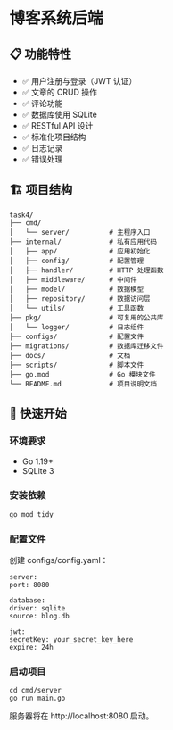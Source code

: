 # 博客系统后端
## 📋 功能特性

- ✅ 用户注册与登录（JWT 认证）
- ✅ 文章的 CRUD 操作
- ✅ 评论功能
- ✅ 数据库使用 SQLite
- ✅ RESTful API 设计
- ✅ 标准化项目结构
- ✅ 日志记录
- ✅ 错误处理

## 🏗️ 项目结构
```text
task4/
├── cmd/
│   └── server/          # 主程序入口
├── internal/            # 私有应用代码
│   ├── app/             # 应用初始化
│   ├── config/          # 配置管理
│   ├── handler/         # HTTP 处理函数
│   ├── middleware/      # 中间件
│   ├── model/           # 数据模型
│   ├── repository/      # 数据访问层
│   └── utils/           # 工具函数
├── pkg/                 # 可复用的公共库
│   └── logger/          # 日志组件
├── configs/             # 配置文件
├── migrations/          # 数据库迁移文件
├── docs/                # 文档
├── scripts/             # 脚本文件
├── go.mod               # Go 模块文件
└── README.md            # 项目说明文档
```


## 🚀 快速开始

### 环境要求

- Go 1.19+
- SQLite 3

### 安装依赖

```bash
go mod tidy
```

### 配置文件
创建 configs/config.yaml：
```
server:
port: 8080

database:
driver: sqlite
source: blog.db

jwt:
secretKey: your_secret_key_here
expire: 24h
```
### 启动项目
```
cd cmd/server
go run main.go
```
服务器将在 http://localhost:8080 启动。
